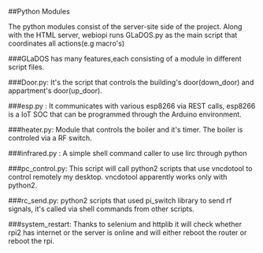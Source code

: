 
##Python Modules 

The python modules consist of the server-site side of the project. Along with the HTML server, webiopi runs GLaDOS.py as the main script that coordinates all actions(e.g macro's)

###GLaDOS has many features,each consisting of a module in different script files. 

###Door.py: It's the script that controls the building's door(down_door) and appartment's door(up_door).

###esp.py : It communicates with various esp8266 via REST calls, esp8266 is a IoT SOC that can be programmed through the Arduino environment.

###heater.py: Module that controls the boiler and it's timer. The boiler is controled via a RF switch.

###infrared.py : A simple shell command caller to use lirc through python

###pc_control.py: This script will call python2 scripts that use vncdotool to control remotely my desktop. vncdotool apparently works only with python2.

###rc_send.py: python2 scripts that used pi_switch library to send rf signals, it's called via shell commands from other scripts.

###system_restart: Thanks to selenium and httplib it will check whether rpi2 has internet or the server is online and will either reboot the router or reboot the rpi.
